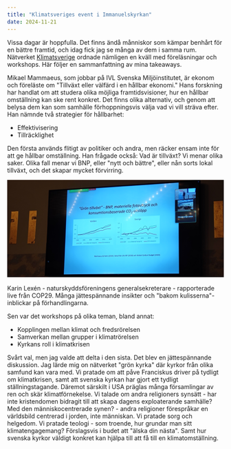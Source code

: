 ```yaml
---
title: "Klimatsveriges event i Immanuelskyrkan"
date: 2024-11-21
---
```


Vissa dagar är hoppfulla. Det finns ändå månniskor som kämpar benhårt för en bättre framtid, och idag fick jag se många av dem i samma rum. Nätverket [Klimatsverige](https://klimatsverige.se/) ordnade nämligen en kväll med föreläsningar och workshops. Här följer en sammanfattning av mina takeaways.

Mikael Mammaeus, som jobbar på IVL Svenska Miljöinstitutet, är ekonom och föreläste om "Tillväxt eller välfärd i en hållbar ekonomi." Hans forskning har handlat om att studera olika möjliga framtidsvisioner, hur en hållbar omställning kan ske rent konkret. Det finns olika alternativ, och genom att belysa dem kan som samhälle förhoppningsvis välja vad vi vill sträva efter. Han nämnde två strategier för hållbarhet:

 * Effektivisering
 * Tillräcklighet
   
Den första används flitigt av politiker och andra, men räcker ensam inte för att ge hållbar omställning. Han frågade också: Vad är tillväxt? Vi menar olika saker. Olika fall menar vi BNP, eller "nytt och bättre", eller nån sorts lokal tillväxt, och det skapar mycket förvirring.

![Världens och sveriges BNP, materialkonsumption, och koldioxidutsläpp grafade över tid.](/assets/images/mammaeus.jpg)

Karin Lexén - naturskyddsföreningens generalsekreterare - rapporterade live från COP29. Många jättespännande insikter och "bakom kulisserna"-inblickar på förhandlingarna.

Sen var det workshops på olika teman, bland annat:

 * Kopplingen mellan klimat och fredsrörelsen
 * Samverkan mellan grupper i klimatrörelsen
 * Kyrkans roll i klimatkrisen
   
Svårt val, men jag valde att delta i den sista. Det blev en jättespännande diskussion. Jag lärde mig on nätverket "grön kyrka" där kyrkor från olika samfund kan vara med. Vi pratade om att påve Franciskus driver på tydligt om klimatkrisen, samt att svenska kyrkan har gjort ett tydligt ställningstagande. Däremot särskilt i USA präglas många församlingar av ren och skär klimatförnekelse. Vi talade om andra religioners synsätt - har inte kristendomen bidragit till att skapa dagens exploaterande samhälle? Med den människocentrerade synen? - andra religioner förespråkar en världsbild centrerad i jorden, inte människan. Vi pratade sorg och helgedom. Vi pratade teologi - som troende, hur grundar man sitt klimatengagemang? Förslagsvis i budet att "älska din nästa". Samt hur svenska kyrkor väldigt konkret kan hjälpa till att få till en klimatomställning.

